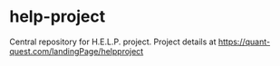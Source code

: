 # help-project
Central repository for H.E.L.P. project. Project details at https://quant-quest.com/landingPage/helpproject
